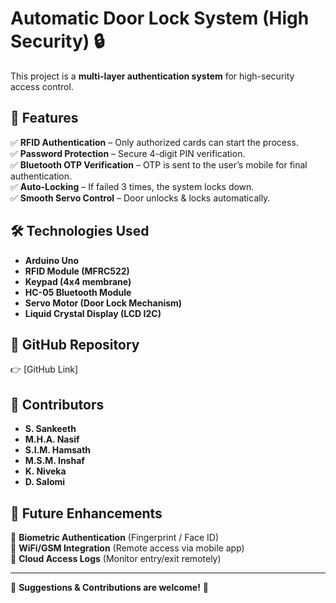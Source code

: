 # Automatic Door Lock System (High Security) 🔒  

This project is a **multi-layer authentication system** for high-security access control.  

## 🚀 Features  
✅ **RFID Authentication** – Only authorized cards can start the process.  
✅ **Password Protection** – Secure 4-digit PIN verification.  
✅ **Bluetooth OTP Verification** – OTP is sent to the user’s mobile for final authentication.  
✅ **Auto-Locking** – If failed 3 times, the system locks down.  
✅ **Smooth Servo Control** – Door unlocks & locks automatically.  

## 🛠️ Technologies Used  
- **Arduino Uno**  
- **RFID Module (MFRC522)**  
- **Keypad (4x4 membrane)**  
- **HC-05 Bluetooth Module**  
- **Servo Motor (Door Lock Mechanism)**  
- **Liquid Crystal Display (LCD I2C)**  

## 🔗 GitHub Repository  
👉 [GitHub Link]  

## 👥 Contributors 
- **S. Sankeeth** 
- **M.H.A. Nasif**  
- **S.I.M. Hamsath**  
- **M.S.M. Inshaf**  
- **K. Niveka**  
- **D. Salomi**  

## 🔮 Future Enhancements  
🔹 **Biometric Authentication** (Fingerprint / Face ID)  
🔹 **WiFi/GSM Integration** (Remote access via mobile app)  
🔹 **Cloud Access Logs** (Monitor entry/exit remotely)  

---
💬 **Suggestions & Contributions are welcome!** 🚀
